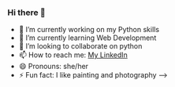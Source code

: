 ### Hi there 👋

- 🔭 I’m currently working on my Python skills
- 🌱 I’m currently learning Web Development  
- 👯 I’m looking to collaborate on python
- 📫 How to reach me: [My LinkedIn](https://www.linkedin.com/in/ashniahlawat)
- 😄 Pronouns: she/her
- ⚡ Fun fact: I like painting and photography 
-->
